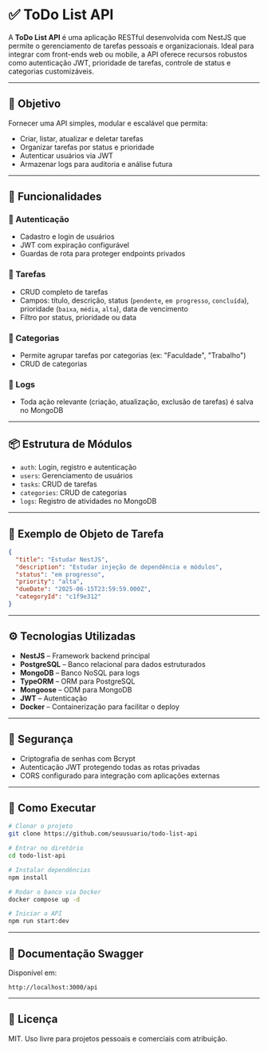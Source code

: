 # ✅ ToDo List API

A **ToDo List API** é uma aplicação RESTful desenvolvida com NestJS que permite o gerenciamento de tarefas pessoais e organizacionais. Ideal para integrar com front-ends web ou mobile, a API oferece recursos robustos como autenticação JWT, prioridade de tarefas, controle de status e categorias customizáveis.

---

## 🎯 Objetivo

Fornecer uma API simples, modular e escalável que permita:

- Criar, listar, atualizar e deletar tarefas
- Organizar tarefas por status e prioridade
- Autenticar usuários via JWT
- Armazenar logs para auditoria e análise futura

---

## 🔧 Funcionalidades

### 🔹 Autenticação
- Cadastro e login de usuários
- JWT com expiração configurável
- Guardas de rota para proteger endpoints privados

### 🔹 Tarefas
- CRUD completo de tarefas
- Campos: título, descrição, status (`pendente`, `em progresso`, `concluída`), prioridade (`baixa`, `média`, `alta`), data de vencimento
- Filtro por status, prioridade ou data

### 🔹 Categorias
- Permite agrupar tarefas por categorias (ex: "Faculdade", "Trabalho")
- CRUD de categorias

### 🔹 Logs
- Toda ação relevante (criação, atualização, exclusão de tarefas) é salva no MongoDB

---

## 📦 Estrutura de Módulos

- `auth`: Login, registro e autenticação
- `users`: Gerenciamento de usuários
- `tasks`: CRUD de tarefas
- `categories`: CRUD de categorias
- `logs`: Registro de atividades no MongoDB

---

## 🧪 Exemplo de Objeto de Tarefa

```json
{
  "title": "Estudar NestJS",
  "description": "Estudar injeção de dependência e módulos",
  "status": "em progresso",
  "priority": "alta",
  "dueDate": "2025-06-15T23:59:59.000Z",
  "categoryId": "c1f9e312"
}
```

---

## ⚙️ Tecnologias Utilizadas

- **NestJS** – Framework backend principal
- **PostgreSQL** – Banco relacional para dados estruturados
- **MongoDB** – Banco NoSQL para logs
- **TypeORM** – ORM para PostgreSQL
- **Mongoose** – ODM para MongoDB
- **JWT** – Autenticação
- **Docker** – Containerização para facilitar o deploy

---

## 🔐 Segurança

- Criptografia de senhas com Bcrypt
- Autenticação JWT protegendo todas as rotas privadas
- CORS configurado para integração com aplicações externas

---

## 🚀 Como Executar

```bash
# Clonar o projeto
git clone https://github.com/seuusuario/todo-list-api

# Entrar no diretório
cd todo-list-api

# Instalar dependências
npm install

# Rodar o banco via Docker
docker compose up -d

# Iniciar a API
npm run start:dev
```

---

## 📘 Documentação Swagger

Disponível em:

```
http://localhost:3000/api
```

---

## 📄 Licença

MIT. Uso livre para projetos pessoais e comerciais com atribuição.